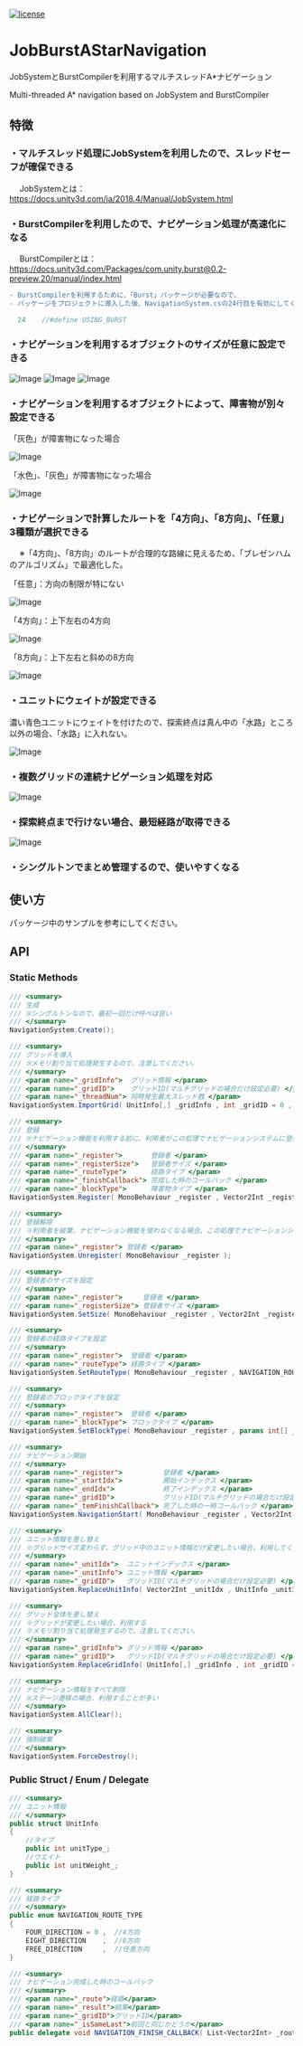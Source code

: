 [![license](https://img.shields.io/badge/license-MIT-brightgreen.svg?style=flat-square)](https://github.com/YuloongBY/JobBurstAStarNavigation/blob/main/LICENSE)

# JobBurstAStarNavigation
 JobSystemとBurstCompilerを利用するマルチスレッドA*ナビゲーション
 
 Multi-threaded A* navigation based on JobSystem and BurstCompiler
 
## 特徴
### ・マルチスレッド処理にJobSystemを利用したので、スレッドセーフが確保できる 
　    JobSystemとは：https://docs.unity3d.com/ja/2018.4/Manual/JobSystem.html
 
### ・BurstCompilerを利用したので、ナビゲーション処理が高速化になる
　    BurstCompilerとは：https://docs.unity3d.com/Packages/com.unity.burst@0.2-preview.20/manual/index.html

```diff
- BurstCompilerを利用するために、「Burst」パッケージが必要なので、
- パッケージをプロジェクトに導入した後、NavigationSystem.csの24行目を有効にしてください。    
```

```csharp
  24    //#define USING_BURST
```

### ・ナビゲーションを利用するオブジェクトのサイズが任意に設定できる
![Image](https://github.com/YuloongBY/BYImage/blob/main/JobBurstAStarNavigation/naviSize0.gif)
![Image](https://github.com/YuloongBY/BYImage/blob/main/JobBurstAStarNavigation/naviSize1.gif)
![Image](https://github.com/YuloongBY/BYImage/blob/main/JobBurstAStarNavigation/naviSize2.gif)

### ・ナビゲーションを利用するオブジェクトによって、障害物が別々設定できる
「灰色」が障害物になった場合　　　　　　　　　　

![Image](https://github.com/YuloongBY/BYImage/blob/main/JobBurstAStarNavigation/naviBlock0.gif)

「水色」、「灰色」が障害物になった場合

![Image](https://github.com/YuloongBY/BYImage/blob/main/JobBurstAStarNavigation/naviBlock1.gif)
 
### ・ナビゲーションで計算したルートを「4方向」、「8方向」、「任意」3種類が選択できる
 
　    ※「4方向」、「8方向」のルートが合理的な路線に見えるため、「ブレゼンハムのアルゴリズム」で最適化した。
     
「任意」：方向の制限が特にない

![Image](https://github.com/YuloongBY/BYImage/blob/main/JobBurstAStarNavigation/naviRouteType0.gif)

「4方向」：上下左右の4方向

![Image](https://github.com/YuloongBY/BYImage/blob/main/JobBurstAStarNavigation/naviRouteType1.gif)

「8方向」：上下左右と斜めの8方向

![Image](https://github.com/YuloongBY/BYImage/blob/main/JobBurstAStarNavigation/naviRouteType2.gif)
  
### ・ユニットにウェイトが設定できる

濃い青色ユニットにウェイトを付けたので、探索終点は真ん中の「水路」ところ以外の場合、「水路」に入れない。

![Image](https://github.com/YuloongBY/BYImage/blob/main/JobBurstAStarNavigation/naviWeight.gif)

### ・複数グリッドの連続ナビゲーション処理を対応
![Image](https://github.com/YuloongBY/BYImage/blob/main/JobBurstAStarNavigation/naviMulti.gif)

### ・探索終点まで行けない場合、最短経路が取得できる
![Image](https://github.com/YuloongBY/BYImage/blob/main/JobBurstAStarNavigation/naviDeadEnd.gif)

### ・シングルトンでまとめ管理するので、使いやすくなる
 
## 使い方
パッケージ中のサンプルを参考にしてください。

## API

### Static Methods
```csharp
/// <summary>
/// 生成
/// ※シングルトンなので、最初一回だけ呼べば良い
/// </summary>
NavigationSystem.Create();
```

```csharp
/// <summary>
/// グリッドを導入
/// ※メモリ割り当て処理発生するので、注意してください。
/// </summary>
/// <param name="_gridInfo">  グリッド情報 </param>
/// <param name="_gridID">    グリッドID(マルチグリッドの場合だけ設定必要) </param>
/// <param name="_threadNum"> 同時発生最大スレッド数 </param>
NavigationSystem.ImportGrid( UnitInfo[,] _gridInfo , int _gridID = 0 , int _threadNum = 5 );
```

```csharp
/// <summary>
/// 登録
/// ※ナビゲーション機能を利用する前に、利用者がこの処理でナビゲーションシステムに登録してください。
/// </summary>
/// <param name="_register">       登録者 </param>
/// <param name="_registerSize">   登録者サイズ </param>
/// <param name="_routeType">      経路タイプ </param>    
/// <param name="_finishCallback"> 完成した時のコールバック </param>
/// <param name="_blockType">      障害物タイプ </param>
NavigationSystem.Register( MonoBehaviour _register , Vector2Int _registerSize , NAVIGATION_ROUTE_TYPE _routeType , NAVIGATION_FINISH_CALLBACK _finishCallback , params int[] _blockType );
```

```csharp
/// <summary>
/// 登録解除
/// ※利用者を破棄、ナビゲーション機能を使わなくなる場合、この処理でナビゲーションシステムから登録を解除してください。
/// </summary>
/// <param name="_register"> 登録者 </param>
NavigationSystem.Unregister( MonoBehaviour _register );
```

```csharp
/// <summary>
/// 登録者のサイズを設定
/// </summary>
/// <param name="_register">     登録者 </param>
/// <param name="_registerSize"> 登録者サイズ </param>
NavigationSystem.SetSize( MonoBehaviour _register , Vector2Int _registerSize )
```

```csharp
/// <summary>
/// 登録者の経路タイプを設定
/// </summary>
/// <param name="_register">  登録者 </param>
/// <param name="_routeType"> 経路タイプ </param>
NavigationSystem.SetRouteType( MonoBehaviour _register , NAVIGATION_ROUTE_TYPE _routeType )
```

```csharp
/// <summary>
/// 登録者のブロックタイプを設定
/// </summary>
/// <param name="_register">  登録者 </param>
/// <param name="_blockType"> ブロックタイプ </param>
NavigationSystem.SetBlockType( MonoBehaviour _register , params int[] _blockType )
```

```csharp
/// <summary>
/// ナビゲーション開始
/// </summary>
/// <param name="_register">          登録者 </param>
/// <param name="_startIdx">          開始インデックス </param>
/// <param name="_endIdx">            終了インデックス </param>
/// <param name="_gridID">            グリッドID(マルチグリッドの場合だけ設定必要) </param>
/// <param name="_temFinishCallback"> 完了した時の一時コールバック </param>
NavigationSystem.NavigationStart( MonoBehaviour _register , Vector2Int _startIdx , Vector2Int _endIdx , int _gridID = 0 , NAVIGATION_FINISH_CALLBACK _temFinishCallback = null );
```

```csharp
/// <summary>
/// ユニット情報を差し替え
/// ※グリッドサイズ変わらず、グリッド中のユニット情報だけ変更したい場合、利用してください。
/// </summary>
/// <param name="_unitIdx">  ユニットインデックス </param>
/// <param name="_unitInfo"> ユニット情報 </param>
/// <param name="_gridID">   グリッドID(マルチグリッドの場合だけ設定必要) </param>
NavigationSystem.ReplaceUnitInfo( Vector2Int _unitIdx , UnitInfo _unitInfo , int _gridID = 0 );
```

```csharp
/// <summary>
/// グリッド全体を差し替え
/// ※グリッドが変更したい場合、利用する
/// ※メモリ割り当て処理発生するので、注意してください。
/// </summary>
/// <param name="_gridInfo"> グリッド情報 </param>
/// <param name="_gridID">   グリッドID(マルチグリッドの場合だけ設定必要) </param>
NavigationSystem.ReplaceGridInfo( UnitInfo[,] _gridInfo , int _gridID = 0 );
```

```csharp
/// <summary>
/// ナビゲーション情報をすべて削除
/// ※ステージ遷移の場合、利用することが多い
/// </summary>
NavigationSystem.AllClear();
```

```csharp
/// <summary>
/// 強制破棄
/// </summary>
NavigationSystem.ForceDestroy();
```

### Public Struct / Enum / Delegate
```csharp
/// <summary>
/// ユニット情報
/// </summary>
public struct UnitInfo
{
    //タイプ
    public int unitType_;
    //ウエイト
    public int unitWeight_;
}
```

```csharp
/// <summary>
/// 経路タイプ
/// </summary>
public enum NAVIGATION_ROUTE_TYPE
{
    FOUR_DIRECTION = 0 ,  //4方向
    EIGHT_DIRECTION    ,  //8方向
    FREE_DIRECTION     ,  //任意方向
}
```

```csharp
/// <summary>
/// ナビゲーション完成した時のコールバック
/// </summary>
/// <param name="_route">経路</param>
/// <param name="_result">結果</param>
/// <param name="_gridID">グリッドID</param>
/// <param name="_isSameLast">前回と同じかどうか</param>
public delegate void NAVIGATION_FINISH_CALLBACK( List<Vector2Int> _route , NAVIGATION_RESULT _result , int _gridID , bool _isSameLast );
```
